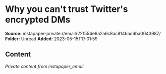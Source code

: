 # Why you can't trust Twitter's encrypted DMs

**Source:** instapaper-private://email/22f554e8a2a6c8ac8146ac6ba0043987/
**Folder:** Unread
**Added:** 2023-05-15T17:01:59




## Content
*Private content from instapaper_email*
